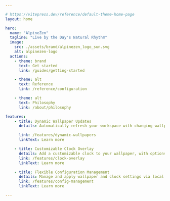 ```yaml
---

# https://vitepress.dev/reference/default-theme-home-page
layout: home

hero:
  name: "AlpineZen"
  tagline: "Live by the Day's Natural Rhythm"
  image:
    src: ./assets/brand/alpinezen_logo_sun.svg
    alt: alpinezen-logo
  actions:
    - theme: brand
      text: Get started
      link: /guides/getting-started

    - theme: alt
      text: Reference
      link: /reference/configuration

    - theme: alt
      text: Philosophy
      link: /about/philosophy

features:
    - title: Dynamic Wallpaper Updates
      details: Automatically refresh your workspace with changing wallpapers throughout the day.

      link: /features/dynamic-wallpapers
      linkText: Learn more

    - title: Customizable Clock Overlay
      details: Add a customizable clock to your wallpaper, with options for format, size, color, and position.
      link: /features/clock-overlay
      linkText: Learn more

    - title: Flexible Configuration Management
      details: Manage and apply wallpaper and clock settings via local or remote profiles.
      link: /features/config-management
      linkText: Learn more

---
```

